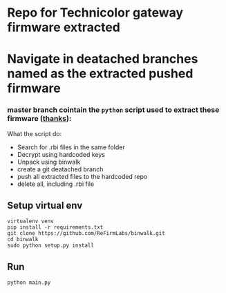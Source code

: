 # Repo for Technicolor gateway firmware extracted

# Navigate in deatached branches named as the extracted pushed firmware


### master branch cointain the `python` script used to extract these firmware ([thanks](https://repository.ilpuntotecnico.com/files/Ansuel/Script%20Decrypt%20Firmware%20RBI/)):

What the script do:
- Search for .rbi files in the same folder
- Decrypt using hardcoded keys
- Unpack using binwalk
- create a git deatached branch
- push all extracted files to the hardcoded repo
- delete all, including .rbi file

## Setup virtual env
```
virtualenv venv
pip install -r requirements.txt
git clone https://github.com/ReFirmLabs/binwalk.git
cd binwalk
sudo python setup.py install
```
## Run
```python
python main.py
```
